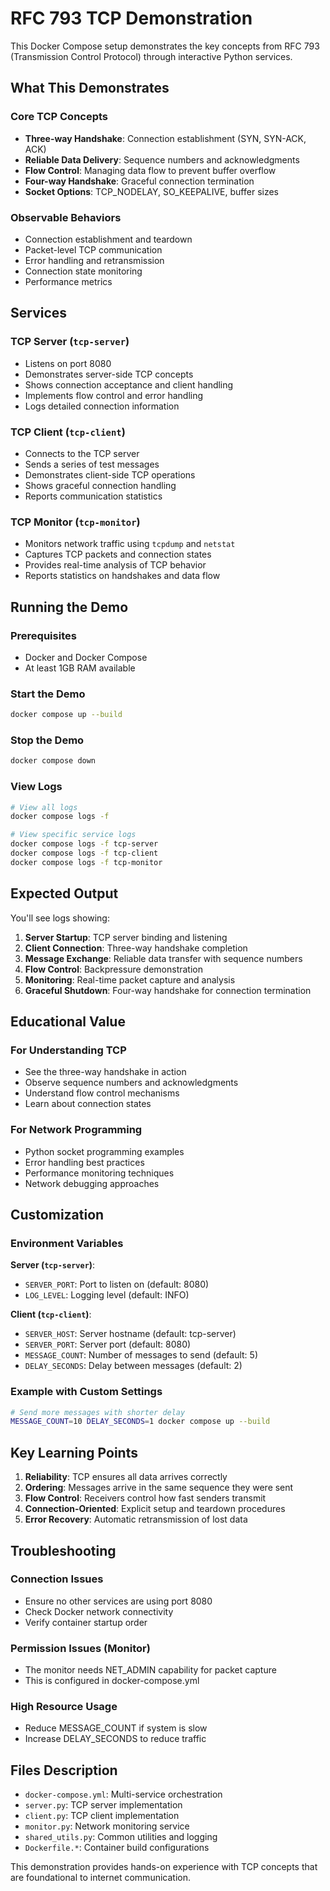 # RFC 793 TCP Demonstration

This Docker Compose setup demonstrates the key concepts from RFC 793 (Transmission Control Protocol) through interactive Python services.

## What This Demonstrates

### Core TCP Concepts

- **Three-way Handshake**: Connection establishment (SYN, SYN-ACK, ACK)
- **Reliable Data Delivery**: Sequence numbers and acknowledgments
- **Flow Control**: Managing data flow to prevent buffer overflow
- **Four-way Handshake**: Graceful connection termination
- **Socket Options**: TCP_NODELAY, SO_KEEPALIVE, buffer sizes

### Observable Behaviors

- Connection establishment and teardown
- Packet-level TCP communication
- Error handling and retransmission
- Connection state monitoring
- Performance metrics

## Services

### TCP Server (`tcp-server`)

- Listens on port 8080
- Demonstrates server-side TCP concepts
- Shows connection acceptance and client handling
- Implements flow control and error handling
- Logs detailed connection information

### TCP Client (`tcp-client`)

- Connects to the TCP server
- Sends a series of test messages
- Demonstrates client-side TCP operations
- Shows graceful connection handling
- Reports communication statistics

### TCP Monitor (`tcp-monitor`)

- Monitors network traffic using `tcpdump` and `netstat`
- Captures TCP packets and connection states
- Provides real-time analysis of TCP behavior
- Reports statistics on handshakes and data flow

## Running the Demo

### Prerequisites

- Docker and Docker Compose
- At least 1GB RAM available

### Start the Demo

```bash
docker compose up --build
```

### Stop the Demo

```bash
docker compose down
```

### View Logs

```bash
# View all logs
docker compose logs -f

# View specific service logs
docker compose logs -f tcp-server
docker compose logs -f tcp-client
docker compose logs -f tcp-monitor
```

## Expected Output

You'll see logs showing:

1. **Server Startup**: TCP server binding and listening
2. **Client Connection**: Three-way handshake completion
3. **Message Exchange**: Reliable data transfer with sequence numbers
4. **Flow Control**: Backpressure demonstration
5. **Monitoring**: Real-time packet capture and analysis
6. **Graceful Shutdown**: Four-way handshake for connection termination

## Educational Value

### For Understanding TCP

- See the three-way handshake in action
- Observe sequence numbers and acknowledgments
- Understand flow control mechanisms
- Learn about connection states

### For Network Programming

- Python socket programming examples
- Error handling best practices
- Performance monitoring techniques
- Network debugging approaches

## Customization

### Environment Variables

**Server (`tcp-server`)**:

- `SERVER_PORT`: Port to listen on (default: 8080)
- `LOG_LEVEL`: Logging level (default: INFO)

**Client (`tcp-client`)**:

- `SERVER_HOST`: Server hostname (default: tcp-server)
- `SERVER_PORT`: Server port (default: 8080)
- `MESSAGE_COUNT`: Number of messages to send (default: 5)
- `DELAY_SECONDS`: Delay between messages (default: 2)

### Example with Custom Settings

```bash
# Send more messages with shorter delay
MESSAGE_COUNT=10 DELAY_SECONDS=1 docker compose up --build
```

## Key Learning Points

1. **Reliability**: TCP ensures all data arrives correctly
2. **Ordering**: Messages arrive in the same sequence they were sent
3. **Flow Control**: Receivers control how fast senders transmit
4. **Connection-Oriented**: Explicit setup and teardown procedures
5. **Error Recovery**: Automatic retransmission of lost data

## Troubleshooting

### Connection Issues

- Ensure no other services are using port 8080
- Check Docker network connectivity
- Verify container startup order

### Permission Issues (Monitor)

- The monitor needs NET_ADMIN capability for packet capture
- This is configured in docker-compose.yml

### High Resource Usage

- Reduce MESSAGE_COUNT if system is slow
- Increase DELAY_SECONDS to reduce traffic

## Files Description

- `docker-compose.yml`: Multi-service orchestration
- `server.py`: TCP server implementation
- `client.py`: TCP client implementation
- `monitor.py`: Network monitoring service
- `shared_utils.py`: Common utilities and logging
- `Dockerfile.*`: Container build configurations

This demonstration provides hands-on experience with TCP concepts that are foundational to internet communication.
